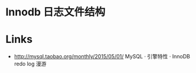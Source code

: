 # Innodb 日志文件结构

# Links

- http://mysql.taobao.org/monthly/2015/05/01/ MySQL · 引擎特性 · InnoDB redo log 漫游
